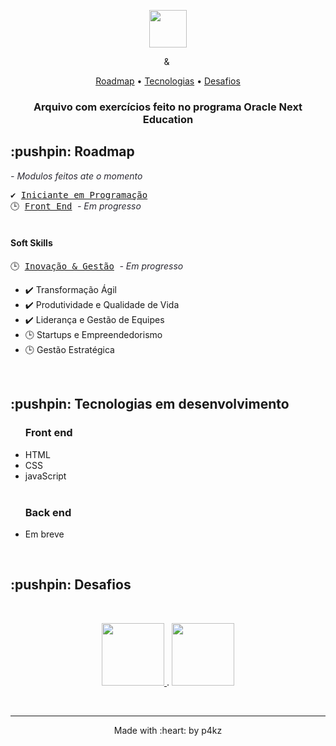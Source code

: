 <p align="center">
  <img height="60px" src="https://i.imgur.com/w0NvalO.png">
</p>


<p align="center">
  <img height="9" src="https://i.imgur.com/PvAbpvx.png"> &
  <img height="13" src="https://i.imgur.com/rEzWrXJ.png">
</p>


<p align="center">
    <a href="https://github.com/p4kz/oracle-next-education#roadmap">Roadmap</a>
  • <a href="https://github.com/p4kz/oracle-next-education#techs">Tecnologias</a> 
  • <a href="https://github.com/p4kz/oracle-next-education#challenge">Desafios</a>
    <h3 align="center">Arquivo com exercícios feito no programa Oracle Next Education
    </h3>
</p>

<h2>:pushpin: Roadmap</h2>
<em style="color:#2b2a33;"> - Modulos feitos ate o momento</em>
<br>
<p id="roadmap">
  <kbd>✔️
     <a href="./01 - Iniciante em Programação F2T2 - ONE">Iniciante em Programação</a> 
  </kbd>
  <br>
  <kbd>🕒
    <a href="./02 - Front End F2T2 - ONE">Front End</a>  
  </kbd>
  <em style="color:#2b2a33;"> - Em progresso</em>
  <br>
  <br>
  <h4>Soft Skills</h4>
  <kbd>🕒
    <a href="">Inovação & Gestão</a>  
  </kbd>
  <em style="color:#2b2a33;"> - Em progresso</em>
    <ul>
      <li>✔️ Transformação Ágil </li>
      <li>✔️ Produtividade e Qualidade de Vida </li>
      <li>✔️ Liderança e Gestão de Equipes </li>
      <li>🕒 Startups e Empreendedorismo </li>
      <li>🕒 Gestão Estratégica</li>
    </ul>
  <br>
</p>

<h2> :pushpin: Tecnologias em desenvolvimento</h2>

<ul id="techs">
  <h3><strong>Front end</strong></h3>
  <li>HTML</li>
  <li>CSS</li>
  <li>javaScript</li>
  <br>
  <h3><strong>Back end</strong></h3>
  <li>Em breve</li>
</ul>
<br>

<h2> :pushpin: Desafios</h2>
<br>

<p id="challenge" align="center">
  <a href="https://github.com/p4kz/a-deco" target="_blank"> 
    <img src="https://i.imgur.com/LVI3goy.png" width="100px">
  </a>
  .
  <a href="https://github.com/p4kz/four-k" target="_blank"> 
    <img src="https://i.imgur.com/GKDsDgn.png" width="100px">
  </a>
</p>

<br>
<footer>
<hr></hr>
<p align="center">Made with :heart: by p4kz</p>
</footer>